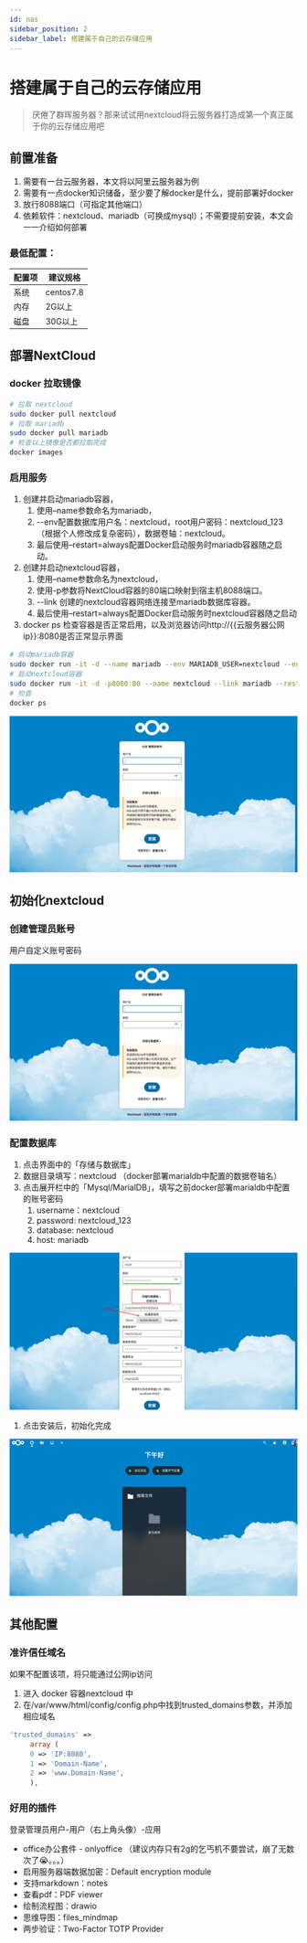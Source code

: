```yaml
---
id: nas
sidebar_position: 2
sidebar_label: 搭建属于自己的云存储应用
---
```


# 搭建属于自己的云存储应用

> 厌倦了群晖服务器？那来试试用nextcloud将云服务器打造成第一个真正属于你的云存储应用吧

## 前置准备

1. 需要有一台云服务器，本文将以阿里云服务器为例
2. 需要有一点docker知识储备，至少要了解docker是什么，提前部署好docker 
3. 放行8088端口（可指定其他端口）
4. 依赖软件：nextcloud、mariadb（可换成mysql）；不需要提前安装，本文会一一介绍如何部署

### 最低配置：

| 配置项 | 建议规格 |
| --- | --- |
| 系统 | centos7.8 |
| 内存 | 2G以上 |
| 磁盘 | 30G以上 |

## 部署NextCloud

### docker 拉取镜像

```bash
# 拉取 nextcloud
sudo docker pull nextcloud
# 拉取 mariadb
sudo docker pull mariadb
# 检查以上镜像是否都拉取完成
docker images
```

### 启用服务

1. 创建并启动mariadb容器，
    1. 使用–name参数命名为mariadb，
    2. --env配置数据库用户名：nextcloud，root用户密码：nextcloud_123（根据个人修改成复杂密码），数据卷轴：nextcloud。
    3. 最后使用–restart=always配置Docker启动服务时mariadb容器随之启动。
2. 创建并启动nextcloud容器，
    1. 使用–name参数命名为nextcloud，
    2. 使用-p参数将NextCloud容器的80端口映射到宿主机8088端口。
    3. --link 创建的nextcloud容器网络连接至mariadb数据库容器。
    4. 最后使用–restart=always配置Docker启动服务时nextcloud容器随之启动
3. docker ps 检查容器是否正常启用，以及浏览器访问http://{{云服务器公网ip}}:8080是否正常显示界面

```bash
# 启动mariadb容器
sudo docker run -it -d --name mariadb --env MARIADB_USER=nextcloud --env MARIADB_PASSWORD=nextcloud_123 --env MARIADB_ROOT_PASSWORD=nextcloud_123 --env MARIADB_DATABASE=nextcloud --restart=always mariadb
# 启动nextcloud容器
sudo docker run -it -d -p8080:80 --name nextcloud --link mariadb --restart=always nextcloud
# 检查
docker ps
```

![Untitled](images/Untitled.png)

## 初始化nextcloud

### 创建管理员账号

用户自定义账号密码

![Untitled](images/Untitled.png)

### 配置数据库

1. 点击界面中的「存储与数据库」
2. 数据目录填写：nextcloud （docker部署marialdb中配置的数据卷轴名）
3. 点击展开栏中的「Mysql/MarialDB」，填写之前docker部署marialdb中配置的账号密码
    1. username：nextcloud
    2. password: nextcloud_123
    3. database: nextcloud
    4. host: mariadb

![Untitled](images/Untitled_1.png)

1. 点击安装后，初始化完成

![Untitled](images/Untitled_2.png)

## 其他配置

### 准许信任域名
如果不配置该项，将只能通过公网ip访问

1. 进入 docker 容器nextcloud 中
2. 在/var/www/html/config/config.php中找到trusted_domains参数，并添加相应域名
```php
'trusted_domains' =>
     array (
     0 => 'IP:8080',
     1 => 'Domain-Name',
     2 => 'www.Domain-Name',
     ),
```


### 好用的插件
登录管理员用户-用户（右上角头像）-应用
+ office办公套件 - onlyoffice （建议内存只有2g的乞丐机不要尝试，崩了无数次了😭。。。）
+ 启用服务器端数据加密：Default encryption module
+ 支持markdown：notes
+ 查看pdf：PDF viewer
+ 绘制流程图：drawio
+ 思维导图：files_mindmap
+ 两步验证：Two-Factor TOTP Provider


